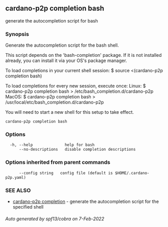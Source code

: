 ## cardano-p2p completion bash

generate the autocompletion script for bash

### Synopsis


Generate the autocompletion script for the bash shell.

This script depends on the 'bash-completion' package.
If it is not installed already, you can install it via your OS's package manager.

To load completions in your current shell session:
$ source <(cardano-p2p completion bash)

To load completions for every new session, execute once:
Linux:
  $ cardano-p2p completion bash > /etc/bash_completion.d/cardano-p2p
MacOS:
  $ cardano-p2p completion bash > /usr/local/etc/bash_completion.d/cardano-p2p

You will need to start a new shell for this setup to take effect.
  

```
cardano-p2p completion bash
```

### Options

```
  -h, --help              help for bash
      --no-descriptions   disable completion descriptions
```

### Options inherited from parent commands

```
      --config string   config file (default is $HOME/.cardano-p2p.yaml)
```

### SEE ALSO

* [cardano-p2p completion](cardano-p2p_completion.md)	 - generate the autocompletion script for the specified shell

###### Auto generated by spf13/cobra on 7-Feb-2022
